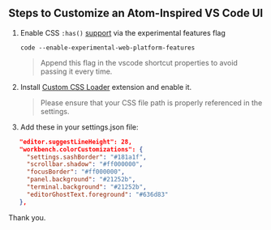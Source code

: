 
## Steps to Customize an Atom-Inspired VS Code UI


1. Enable CSS `:has()` [support](https://caniuse.com/css-has) via the experimental features flag  
 
   `code --enable-experimental-web-platform-features`

   > Append this flag in the vscode shortcut properties to avoid passing it every time.  
   
2. Install [Custom CSS Loader](https://marketplace.visualstudio.com/items?itemName=be5invis.vscode-custom-css) extension and enable it.  

   > Please ensure that your CSS file path is properly referenced in the settings.  
   
3. Add these in your settings.json file:

  ```json
     "editor.suggestLineHeight": 28,
     "workbench.colorCustomizations": {
       "settings.sashBorder": "#181a1f",
       "scrollbar.shadow": "#ff000000",
       "focusBorder": "#ff000000",
       "panel.background": "#21252b",
       "terminal.background": "#21252b",
       "editorGhostText.foreground": "#636d83"
     },
  ```

Thank you.

